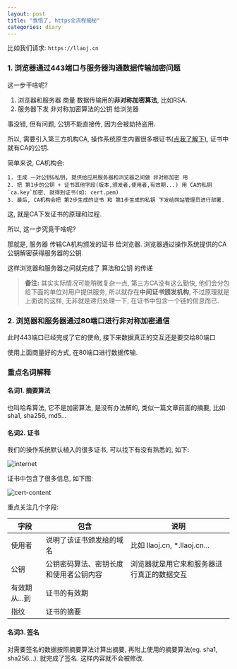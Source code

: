 ```yaml
---
layout: post
title: "我悟了, https全流程揭秘"
categories: diary
---
```


比如我们请求: `https://llaoj.cn`

### 1. 浏览器通过443端口与服务器沟通数据传输加密问题

这一步干啥呢?

1. 浏览器和服务器 商量 数据传输用的**非对称加密算法**, 比如RSA.
2. 服务器下发 非对称加密算法的公钥 给浏览器

事没错, 但有问题, 公钥不能直接传, 因为会被劫持盗用. 

所以, 需要引入第三方机构CA, 操作系统原生内置很多根证书[(点我了解下)](#名词2-证书), 证书中就有CA的公钥. 

简单来说, CA机构会:

```
1. 生成 一对公钥&私钥, 提供给应用服务器和浏览器之间做 非对称加密 用
2. 把 第1步的公钥 + 证书其他字段(版本,颁发者,使用者,有效期...) 用 CA的私钥`ca.key`加密, 就得到证书(如: cert.pem)
3. 最后, CA机构会把 第2步生成的证书 和 第1步生成的私钥 下发给网站管理员进行部署.
```

这, 就是CA下发证书的原理和过程.

所以, 这一步究竟干啥呢?

那就是, 服务器 传输CA机构颁发的证书 给浏览器. 浏览器通过操作系统提供的CA公钥解密获得服务器的公钥. 

这样浏览器和服务器之间就完成了 算法和公钥 的传递

>**备注:** 其实实际情况可能稍微复杂一点, 第三方CA没有这么勤快, 他们会分包给下面的单位对用户提供服务, 所以就存在**中间证书颁发机构**, 不过原理就是上面说的这样, 无非就是递归处理一下, 在证书中包含一个链的信息而已.

### 2. 浏览器和服务器通过80端口进行非对称加密通信

此时443端口已经完成了它的使命, 接下来数据真正的交互还是要交给80端口

使用上面商量好的方式, 在80端口进行数据传输.


### 重点名词解释

#### 名词1. 摘要算法

也叫哈希算法, 它不是加密算法, 是没有办法解的, 类似一篇文章前面的摘要, 比如sha1, sha256, md5...

#### 名词2. 证书

我们的操作系统默认植入的很多证书, 可以找下有没有熟悉的, 如下:

![internet](/images/https/internet.png)

证书中包含了很多信息, 如下图:

![cert-content](/images/https/cert-content.png)

重点关注几个字段:

|字段|包含|说明|
|-|-|-|
|使用者|说明了该证书颁发给的域名|比如 llaoj.cn, *.llaoj.cn...|
|公钥|公钥密码算法、密钥长度和使用者公钥内容|浏览器就是用它来和服务器进行真正的数据交互|
|有效期从...到|证书的有效期||
|指纹|证书的摘要||

#### 名词3. 签名

对需要签名的数据按照摘要算法计算出摘要, 再附上使用的摘要算法(eg. sha1, sha256...). 就完成了签名. 这样内容就不会被修改.